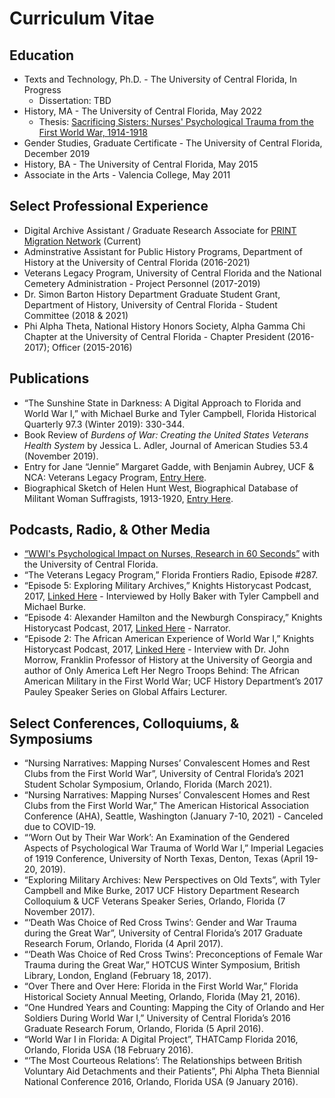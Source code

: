# Curriculum Vitae

## Education
- Texts and Technology, Ph.D. - The University of Central Florida, In Progress
  - Dissertation: TBD
- History, MA - The University of Central Florida, May 2022
  - Thesis: [Sacrificing Sisters: Nurses' Psychological Trauma from the First World War, 1914-1918](https://stars.library.ucf.edu/etd2020/983/)
- Gender Studies, Graduate Certificate - The University of Central Florida, December 2019
- History, BA - The University of Central Florida, May 2015
- Associate in the Arts - Valencia College, May 2011

## Select Professional Experience
- Digital Archive Assistant / Graduate Research Associate for [PRINT Migration Network](https://chdr.cah.ucf.edu/print/index.html) (Current)
- Adminstrative Assistant for Public History Programs, Department of History at the University of Central Florida (2016-2021)
- Veterans Legacy Program, University of Central Florida and the National Cemetery Administration - Project Personnel (2017-2019)
- Dr. Simon Barton History Department Graduate Student Grant, Department of History, University of Central Florida - Student Committee (2018 & 2021)
- Phi Alpha Theta, National History Honors Society, Alpha Gamma Chi Chapter at the University of Central Florida - Chapter President (2016-2017); Officer (2015-2016)

## Publications
- “The Sunshine State in Darkness: A Digital Approach to Florida and World War I,” with Michael Burke and Tyler Campbell, Florida Historical Quarterly 97.3 (Winter 2019): 330-344.
- Book Review of <i>Burdens of War: Creating the United States Veterans Health System</i> by Jessica L. Adler, Journal of American Studies 53.4 (November 2019).
- Entry for Jane “Jennie” Margaret Gadde, with Benjamin Aubrey, UCF & NCA: Veterans Legacy Program, [Entry Here](https://vlp.cah.ucf.edu/biographies/bpnc/B42-2-17-F.html).
- Biographical Sketch of Helen Hunt West, Biographical Database of Militant Woman Suffragists, 1913-1920, [Entry Here](https://documents.alexanderstreet.com/d/1008342616).

## Podcasts, Radio, & Other Media
- [“WWI's Psychological Impact on Nurses, Research in 60 Seconds”](https://www.youtube.com/watch?v=r_auuM9FZwo) with the University of Central Florida.
- “The Veterans Legacy Program,” Florida Frontiers Radio, Episode #287.
- “Episode 5: Exploring Military Archives,” Knights Historycast Podcast, 2017, [Linked Here](https://stars.library.ucf.edu/knightshistorycast/5) - Interviewed by Holly Baker with Tyler Campbell and Michael Burke.
- “Episode 4: Alexander Hamilton and the Newburgh Conspiracy,” Knights Historycast Podcast, 2017, [Linked Here](https://stars.library.ucf.edu/knightshistorycast/4) - Narrator.
- “Episode 2: The African American Experience of World War I,” Knights Historycast Podcast, 2017, [Linked Here](https://stars.library.ucf.edu/knightshistorycast/2) - Interview with Dr. John Morrow, Franklin Professor of History at the University of Georgia and author of Only America Left Her Negro Troops Behind: The African American Military in the First World War; UCF History Department’s 2017 Pauley Speaker Series on Global Affairs Lecturer.

## Select Conferences, Colloquiums, & Symposiums
- “Nursing Narratives: Mapping Nurses’ Convalescent Homes and Rest Clubs from the First World War”, University of Central Florida’s 2021 Student Scholar Symposium, Orlando, Florida (March 2021).
- “Nursing Narratives: Mapping Nurses’ Convalescent Homes and Rest Clubs from the First World War,” The American Historical Association Conference (AHA), Seattle, Washington (January 7-10, 2021) - Canceled due to COVID-19.
- “‘Worn Out by Their War Work’: An Examination of the Gendered Aspects of Psychological War Trauma of World War I,” Imperial Legacies of 1919 Conference, University of North Texas, Denton, Texas (April 19-20, 2019).
- “Exploring Military Archives: New Perspectives on Old Texts”, with Tyler Campbell and Mike Burke, 2017 UCF History Department Research Colloquium & UCF Veterans Speaker Series, Orlando, Florida (7 November 2017).
- “‘Death Was Choice of Red Cross Twins’: Gender and War Trauma during the Great War”, University of Central Florida’s 2017 Graduate Research Forum, Orlando, Florida (4 April 2017).
- “‘Death Was Choice of Red Cross Twins’: Preconceptions of Female War Trauma during the Great War,” HOTCUS Winter Symposium, British Library, London, England (February 18, 2017).
- “Over There and Over Here: Florida in the First World War,” Florida Historical Society Annual Meeting, Orlando, Florida (May 21, 2016).
- “One Hundred Years and Counting: Mapping the City of Orlando and Her Soldiers During World War I,” University of Central Florida’s 2016 Graduate Research Forum, Orlando, Florida (5 April 2016).
- “World War I in Florida: A Digital Project”, THATCamp Florida 2016, Orlando, Florida USA (18 February 2016).
- “‘The Most Courteous Relations’: The Relationships between British Voluntary Aid Detachments and their Patients”, Phi Alpha Theta Biennial National Conference 2016, Orlando, Florida USA (9 January 2016).